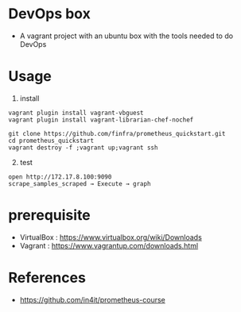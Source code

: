 
# DevOps box
* A vagrant project with an ubuntu box with the tools needed to do DevOps

# Usage
1. install
```
vagrant plugin install vagrant-vbguest
vagrant plugin install vagrant-librarian-chef-nochef

git clone https://github.com/finfra/prometheus_quickstart.git
cd prometheus_quickstart
vagrant destroy -f ;vagrant up;vagrant ssh
```
2. test
```
open http://172.17.8.100:9090
scrape_samples_scraped → Execute → graph
```



# prerequisite
* VirtualBox : https://www.virtualbox.org/wiki/Downloads
* Vagrant : https://www.vagrantup.com/downloads.html

# References
* https://github.com/in4it/prometheus-course
